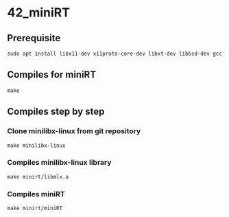# 42_miniRT



## Prerequisite

```
sudo apt install libx11-dev x11proto-core-dev libxt-dev libbsd-dev gcc
```

## Compiles for miniRT

```
make
```



## Compiles step by step

### Clone minilibx-linux from git repository

```
make minilibx-linux
```

### Compiles minilibx-linux library

```
make minirt/libmlx.a
```

### Compiles miniRT

```
make minirt/miniRT
```


